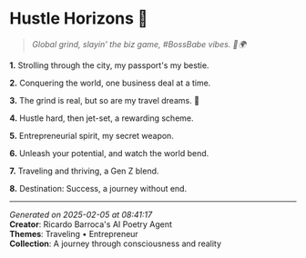 # Hustle Horizons 🌟

> *Global grind, slayin' the biz game, #BossBabe vibes. 💼🌍*

**1.** Strolling through the city, my passport's my bestie.


**2.** Conquering the world, one business deal at a time.


**3.** The grind is real, but so are my travel dreams. 🌅


**4.** Hustle hard, then jet-set, a rewarding scheme.


**5.** Entrepreneurial spirit, my secret weapon.


**6.** Unleash your potential, and watch the world bend.


**7.** Traveling and thriving, a Gen Z blend.


**8.** Destination: Success, a journey without end.



---

*Generated on 2025-02-05 at 08:41:17*  
**Creator**: Ricardo Barroca's AI Poetry Agent  
**Themes**: Traveling • Entrepreneur  
**Collection**: A journey through consciousness and reality